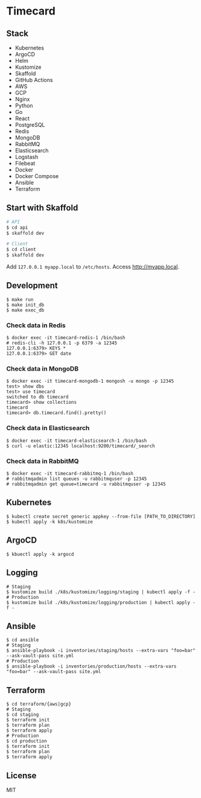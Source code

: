 # Timecard

## Stack

- Kubernetes
- ArgoCD
- Helm
- Kustomize
- Skaffold
- GitHub Actions
- AWS
- GCP
- Nginx
- Python
- Go
- React
- PostgreSQL
- Redis
- MongoDB
- RabbitMQ
- Elasticsearch
- Logstash
- Filebeat
- Docker
- Docker Compose
- Ansible
- Terraform

## Start with Skaffold

```bash
# API
$ cd api
$ skaffold dev

# Client
$ cd client
$ skaffold dev
```

Add `127.0.0.1 myapp.local` to `/etc/hosts`. Access http://myapp.local.

## Development

```
$ make run
$ make init_db
$ make exec_db
```

### Check data in Redis

```
$ docker exec -it timecard-redis-1 /bin/bash
# redis-cli -h 127.0.0.1 -p 6379 -a 12345
127.0.0.1:6379> KEYS *
127.0.0.1:6379> GET date
```

### Check data in MongoDB

```
$ docker exec -it timecard-mongodb-1 mongosh -u mongo -p 12345
test> show dbs
test> use timecard
switched to db timecard
timecard> show collections
timecard
timecard> db.timecard.find().pretty()
```

### Check data in Elasticsearch

```
$ docker exec -it timecard-elasticsearch-1 /bin/bash
$ curl -u elastic:12345 localhost:9200/timecard/_search
```

### Check data in RabbitMQ

```
$ docker exec -it timecard-rabbitmq-1 /bin/bash
# rabbitmqadmin list queues -u rabbitmquser -p 12345
# rabbitmqadmin get queue=timecard -u rabbitmquser -p 12345
```

## Kubernetes

```
$ kubectl create secret generic appkey --from-file [PATH_TO_DIRECTORY]
$ kubectl apply -k k8s/kustomize
```

## ArgoCD

```
$ kbuectl apply -k argocd
```

## Logging

```
# Staging
$ kustomize build ./k8s/kustomize/logging/staging | kubectl apply -f -
# Production
$ kustomize build ./k8s/kustomize/logging/production | kubectl apply -f -
```

## Ansible

```
$ cd ansible
# Staging
$ ansible-playbook -i inventories/staging/hosts --extra-vars "foo=bar" --ask-vault-pass site.yml
# Production
$ ansible-playbook -i inventories/production/hosts --extra-vars "foo=bar" --ask-vault-pass site.yml
```

## Terraform

```
$ cd terraform/{aws|gcp}
# Staging
$ cd staging
$ terraform init
$ terraform plan
$ terraform apply
# Production
$ cd production
$ terraform init
$ terraform plan
$ terraform apply
```

## License

MIT
